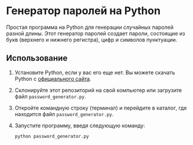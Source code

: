 # Генератор паролей на Python

Простая программа на Python для генерации случайных паролей разной длины. Этот генератор паролей создает пароли, состоящие из букв (верхнего и нижнего регистра), цифр и символов пунктуации.

## Использование

1. Установите Python, если у вас его еще нет. Вы можете скачать Python с [официального сайта](https://www.python.org/downloads/).

2. Склонируйте этот репозиторий на свой компьютер или загрузите файл `password_generator.py`.

3. Откройте командную строку (терминал) и перейдите в каталог, где находится файл `password_generator.py`.

4. Запустите программу, введя следующую команду:

   ```shell
   python password_generator.py
